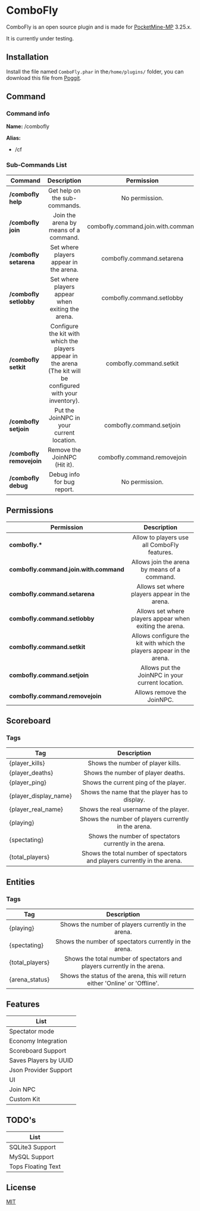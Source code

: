 # ComboFly

ComboFly is an open source plugin and is made for [PocketMine-MP](https://github.com/pmmp/PocketMine-MP) 3.25.x.

It is currently under testing.

## Installation

Install the file named `ComboFly.phar` in the`/home/plugins/` folder, you can download this file from [Poggit](https://poggit.pmmp.io/plugins).

## Command

### Command info

**Name:** /combofly

**Alias:**

- /cf

### Sub-Commands List

| Command | Description | Permission |
|-|:-:|:-:|
| **/combofly help** | Get help on the sub-commands. | No permission. |
| **/combofly join** | Join the arena by means of a command. | combofly.command.join.with.command |
| **/combofly setarena** | Set where players appear in the arena. | combofly.command.setarena |
| **/combofly setlobby** | Set where players appear when exiting the arena. | combofly.command.setlobby |
| **/combofly setkit** | Configure the kit with which the players appear in the arena (The kit will be configured with your inventory). | combofly.command.setkit |
| **/combofly setjoin** | Put the JoinNPC in your current location. | combofly.command.setjoin |
| **/combofly removejoin** | Remove the JoinNPC (Hit it). | combofly.command.removejoin |
| **/combofly debug** | Debug info for bug report. | No permission. |

## Permissions

| Permission | Description |
|-|:-:|
| **combofly.\*** | Allow to players use all ComboFly features. |
| **combofly.command.join.with.command** | Allows join the arena by means of a command. |
| **combofly.command.setarena** | Allows set where players appear in the arena. |
| **combofly.command.setlobby** | Allows set where players appear when exiting the arena. |
| **combofly.command.setkit** | Allows configure the kit with which the players appear in the arena. |
| **combofly.command.setjoin** | Allows put the JoinNPC in your current location. |
| **combofly.command.removejoin** | Allows remove the JoinNPC. |

## Scoreboard

### Tags

| Tag | Description |
|-|:-:|
| {player_kills} | Shows the number of player kills. |
| {player_deaths} | Shows the number of player deaths. |
| {player_ping} | Shows the current ping of the player. |
| {player_display_name} | Shows the name that the player has to display. |
| {player_real_name} | Shows the real username of the player. |
| {playing} | Shows the number of players currently in the arena. |
| {spectating} | Shows the number of spectators currently in the arena. |
| {total_players} | Shows the total number of spectators and players currently in the arena. |

## Entities

### Tags

| Tag | Description |
|-|:-:|
| {playing} | Shows the number of players currently in the arena. |
| {spectating} | Shows the number of spectators currently in the arena. |
| {total_players} | Shows the total number of spectators and players currently in the arena. |
| {arena_status} | Shows the status of the arena, this will return either 'Online' or 'Offline'. |

## Features

| List |
|-|
| Spectator mode |
| Economy Integration |
| Scoreboard Support |
| Saves Players by UUID |
| Json Provider Support |
| UI |
| Join NPC |
| Custom Kit |

## TODO's

| List |
|-|
| SQLite3 Support |
| MySQL Support |
| Tops Floating Text |

## License

[MIT](https://choosealicense.com/licenses/mit/)
